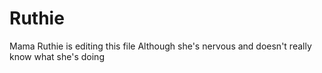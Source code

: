 # Ruthie
Mama Ruthie is editing this file
Although she's nervous and doesn't really know what she's doing
